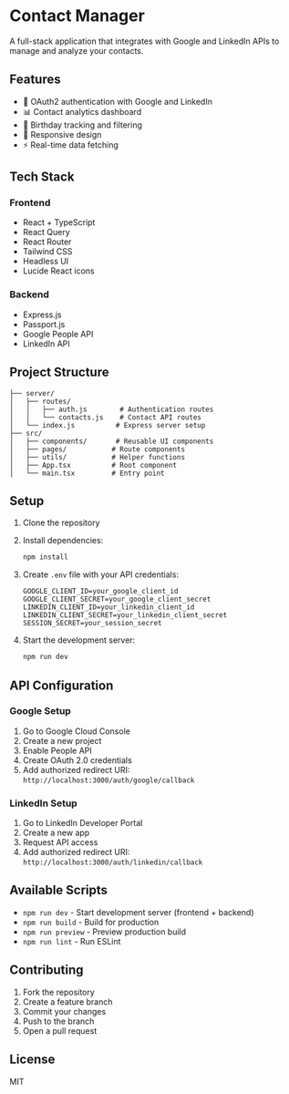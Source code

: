 # Contact Manager

A full-stack application that integrates with Google and LinkedIn APIs to manage and analyze your contacts.

## Features

- 🔐 OAuth2 authentication with Google and LinkedIn
- 📊 Contact analytics dashboard
- 🎂 Birthday tracking and filtering
- 📱 Responsive design
- ⚡ Real-time data fetching

## Tech Stack

### Frontend
- React + TypeScript
- React Query
- React Router
- Tailwind CSS
- Headless UI
- Lucide React icons

### Backend
- Express.js
- Passport.js
- Google People API
- LinkedIn API

## Project Structure

```
├── server/
│   ├── routes/
│   │   ├── auth.js        # Authentication routes
│   │   └── contacts.js    # Contact API routes
│   └── index.js          # Express server setup
├── src/
│   ├── components/       # Reusable UI components
│   ├── pages/           # Route components
│   ├── utils/           # Helper functions
│   ├── App.tsx          # Root component
│   └── main.tsx         # Entry point
```

## Setup

1. Clone the repository
2. Install dependencies:
   ```bash
   npm install
   ```

3. Create `.env` file with your API credentials:
   ```
   GOOGLE_CLIENT_ID=your_google_client_id
   GOOGLE_CLIENT_SECRET=your_google_client_secret
   LINKEDIN_CLIENT_ID=your_linkedin_client_id
   LINKEDIN_CLIENT_SECRET=your_linkedin_client_secret
   SESSION_SECRET=your_session_secret
   ```

4. Start the development server:
   ```bash
   npm run dev
   ```

## API Configuration

### Google Setup
1. Go to Google Cloud Console
2. Create a new project
3. Enable People API
4. Create OAuth 2.0 credentials
5. Add authorized redirect URI: `http://localhost:3000/auth/google/callback`

### LinkedIn Setup
1. Go to LinkedIn Developer Portal
2. Create a new app
3. Request API access
4. Add authorized redirect URI: `http://localhost:3000/auth/linkedin/callback`

## Available Scripts

- `npm run dev` - Start development server (frontend + backend)
- `npm run build` - Build for production
- `npm run preview` - Preview production build
- `npm run lint` - Run ESLint

## Contributing

1. Fork the repository
2. Create a feature branch
3. Commit your changes
4. Push to the branch
5. Open a pull request

## License

MIT
